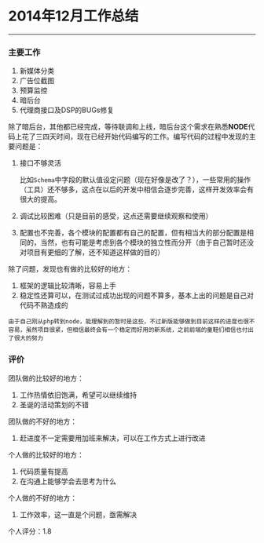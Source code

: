 # 2014年12月工作总结
***
### 主要工作
1. 新媒体分类
2. 广告位截图
3. 预算监控
4. 暗后台
5. 代理商接口及DSP的BUGs修复


除了暗后台，其他都已经完成，等待联调和上线，暗后台这个需求在熟悉**NODE**代码上花了三四天时间，现在已经开始代码编写的工作。编写代码的过程中发现的主要问题是：

1. 接口不够灵活
    
   比如```Schema```中字段的默认值设定问题（现在好像是改了？），一些常用的操作（工具）还不够多，这点在以后的开发中相信会逐步完善，这样开发效率会有很大的提高。
2. 调试比较困难（只是目前的感受，这点还需要继续观察和使用）
3. 配置也不完善，各个模块的配置都有自己的配置，但有相当大的部分配置是相同的，当然，也有可能是考虑到各个模块的独立性而分开（由于自己暂时还没对项目有更细的了解，还不知道这样做的目的）

除了问题，发现也有做的比较好的地方：

1. 框架的逻辑比较清晰，容易上手
2. 稳定性还算可以，在测试过成功出现的问题不算多，基本上出的问题是自己对代码不熟造成的

```
由于自己刚从php转到node，能理解到的暂时是这些，不过新版能够做到目前这样的进度也很不容易，虽然项目很紧，但相信最终会有一个稳定而好用的新系统，之前前端的童鞋们相信也付出了很大的努力
```

### 评价
团队做的比较好的地方：

1. 工作热情依旧饱满，希望可以继续维持
2. 圣诞的活动策划的不错

团队做的不好的地方： 

1. 赶进度不一定需要用加班来解决，可以在工作方式上进行改进

个人做的比较好的地方：

1. 代码质量有提高
2. 在沟通上能够学会去思考为什么

个人做的不好的地方：
1. 工作效率，这一直是个问题，亟需解决


个人评分：1.8
